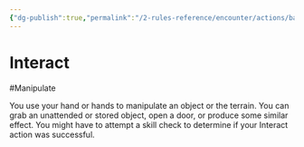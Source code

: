 ```yaml
---
{"dg-publish":true,"permalink":"/2-rules-reference/encounter/actions/basic-actions/interact/"}
---
```


# Interact
#Manipulate 

You use your hand or hands to manipulate an object or the terrain. You can grab an unattended or stored object, open a door, or produce some similar effect. You might have to attempt a skill check to determine if your Interact action was successful.
